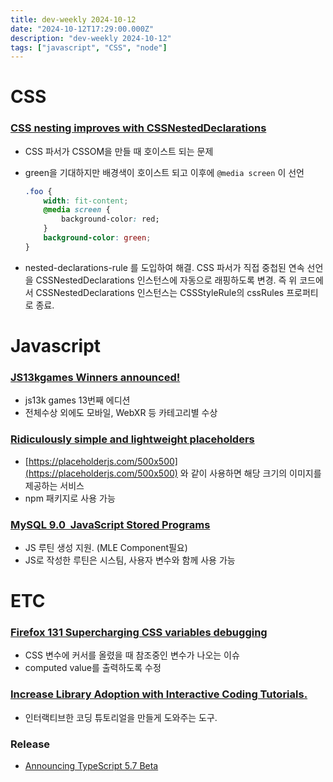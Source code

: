 ```yaml
---
title: dev-weekly 2024-10-12
date: "2024-10-12T17:29:00.000Z"
description: "dev-weekly 2024-10-12"
tags: ["javascript", "CSS", "node"]
---
```


# CSS

### [CSS nesting improves with CSSNestedDeclarations](https://web.dev/blog/css-nesting-cssnesteddeclarations)

- CSS 파서가 CSSOM을 만들 때 호이스트 되는 문제
- green을 기대하지만 배경색이 호이스트 되고 이후에  `@media screen` 이 선언
    
    ```css
    .foo {
        width: fit-content;
        @media screen {
            background-color: red;
        }
        background-color: green;
    }
    ```
    
- nested-declarations-rule 를 도입하여 해결. CSS 파서가 직접 중첩된 연속 선언을 CSSNestedDeclarations 인스턴스에 자동으로 래핑하도록 변경. 즉 위 코드에서 CSSNestedDeclarations 인스턴스는 CSSStyleRule의 cssRules 프로퍼티로 종료.

# Javascript

### [JS13kgames Winners announced!](https://js13kgames.com/2024/blog/winners-announced)

- js13k games 13번째 에디션
- 전체수상 외에도 모바일, WebXR 등 카테고리별 수상

### [Ridiculously simple and lightweight placeholders](https://placeholderjs.com/)

- [https://placeholderjs.com/500x500](https://placeholderjs.com/500x500) 와 같이 사용하면 해당 크기의 이미지를 제공하는 서비스
- npm 패키지로 사용 가능

### [MySQL 9.0  JavaScript Stored Programs](https://dev.mysql.com/doc/refman/9.0/en/stored-routines-js.html)

- JS 루틴 생성 지원. (MLE Component필요)
- JS로 작성한 루틴은 시스팀, 사용자 변수와 함께 사용 가능

# ETC

### [Firefox 131 Supercharging CSS variables debugging](https://fxdx.dev/firefox-devtools-newsletter-131/)

- CSS 변수에 커서를 올렸을 때 참조중인 변수가 나오는 이슈
- computed value를 출력하도록 수정

### [Increase Library Adoption with Interactive Coding Tutorials.](https://tutorialkit.dev/)

- 인터랙티브한 코딩 튜토리얼을 만들게 도와주는 도구.

### Release

- [Announcing TypeScript 5.7 Beta](https://devblogs.microsoft.com/typescript/announcing-typescript-5-7-beta/)